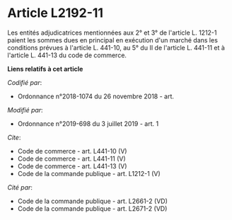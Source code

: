 # Article L2192-11

Les entités adjudicatrices mentionnées aux 2° et 3° de l'article L. 1212-1 paient les sommes dues en principal en exécution
d'un marché dans les conditions prévues à l'article L. 441-10, au 5° du II de l'article L. 441-11 et à l'article L. 441-13 du
code de commerce.

**Liens relatifs à cet article**

_Codifié par_:

  - Ordonnance n°2018-1074 du 26 novembre 2018 - art.

_Modifié par_:

  - Ordonnance n°2019-698 du 3 juillet 2019 - art. 1

_Cite_:

  - Code de commerce - art. L441-10 (V)
  - Code de commerce - art. L441-11 (V)
  - Code de commerce - art. L441-13 (V)
  - Code de la commande publique - art. L1212-1 (V)

_Cité par_:

  - Code de la commande publique - art. L2661-2 (VD)
  - Code de la commande publique - art. L2671-2 (VD)
